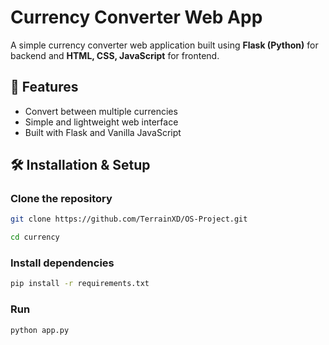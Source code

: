 # Currency Converter Web App  

A simple currency converter web application built using **Flask (Python)** for backend and **HTML, CSS, JavaScript** for frontend.

## 🚀 Features  
- Convert between multiple currencies  
- Simple and lightweight web interface  
- Built with Flask and Vanilla JavaScript  

## 🛠 Installation & Setup  
### Clone the repository  
```sh
git clone https://github.com/TerrainXD/OS-Project.git

cd currency

```

### Install dependencies
```sh
pip install -r requirements.txt
```

### Run
```sh
python app.py

```
